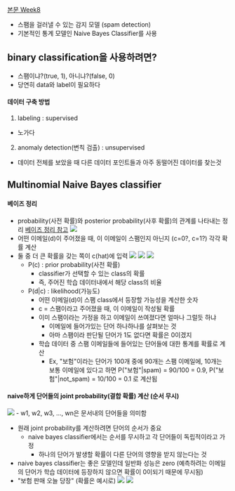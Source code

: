 [본문 Week8](https://jiho-ml.com/weekly-nlp-8/)

- 스팸을 걸러낼 수 있는 감지 모델 (spam detection)
- 기본적인 통계 모델인 Naive Bayes Classifier를 사용

## binary classification을 사용하려면?
- 스팸이냐?(true, 1), 아니냐?(false, 0)
- 당연히 data와 label이 필요하다
#### 데이터 구축 방법
1. labeling : supervised
  - 노가다
2. anomaly detection(변칙 검출) : unsupervised
  - 데이터 전체를 보았을 때 다른 데이터 포인트들과 아주 동떨어진 데이터를 찾는것

## Multinomial Naive Bayes classifier
#### 베이즈 정리
  - probability(사전 확률)와 posterior probability(사후 확률)의 관계를 나타내는 정리
    [베이즈 정리 참고](https://junpyopark.github.io/bayes/)
  ![](https://jiho-ml.com/content/images/2020/04/eq1-1.png)
  - 어떤 이메일(d)이 주어졌을 때, 이 이메일이 스팸인지 아닌지 (c=0?, c=1?) 각각 확률 계산
  - 둘 중 더 큰 확률을 갖는 쪽이 c(hat)에 입력
  ![](https://jiho-ml.com/content/images/2020/04/eq2.png)
  ![](https://jiho-ml.com/content/images/2020/04/eq3.png)
  ![](https://jiho-ml.com/content/images/2020/04/eq4.png)
    - P(c) : prior probability(사전 확률)
      - classifier가 선택할 수 있는 class의 확률
      - 즉, 주어진 학습 데이터내에서 해당 class의 비율
    - P(d|c) : likelihood(가능도)
      - 어떤 이메일(d)이 스팸 class에서 등장할 가능성을 계산한 숫자
      - c = 스팸이라고 주어졌을 때, 이 이메일이 작성될 확률
      - 이미 스팸이라는 가정을 하고 이메일이 쓰여졌다면 얼마나 그럴듯 하냐
        - 이메일에 들어가있는 단어 하나하나를 살펴보는 것
        - 아마 스팸이라 판단될 단어가 1도 없다면 확률은 0이겠지
      - 학습 데이터 중 스팸 이메일들에 들어있는 단어들에 대한 통계를 확률로 계산
        - Ex, "보험"이라는 단어가 100개 중에 90개는 스팸 이메일에, 10개는 보통 이메일에 있다고 하면 P("보험"|spam) = 90/100 = 0.9, P("보험"|not_spam) = 10/100 = 0.1 로 계산됨
#### naive하게 단어들의 joint probability(결합 확률) 계산 (순서 무시)
  ![](https://jiho-ml.com/content/images/2020/08/ep6.png)
    - w1, w2, w3, ..., wn은 문서내의 단어들을 의미함
  - 원래 joint probability를 계산하려면 단어의 순서가 중요
    - naive bayes classifier에서는 순서를 무시하고 각 단어들이 독립적이라고 가정
      - 하나의 단어가 발생할 확률이 다른 단어의 영향을 받지 않는다는 것
  - naive bayes classifier는 좋은 모델인데 일반화 성능은 zero (예측하려는 이메일의 단어가 학습 데이터에 등장하지 않으면 확률이 0이되기 때문에 무시됨)
  - "보험 판매 오늘 당장" (확률은 예시로)
  ![](https://jiho-ml.com/content/images/2020/06/eq7.png)
  ![](https://jiho-ml.com/content/images/2020/04/eq8.png)

